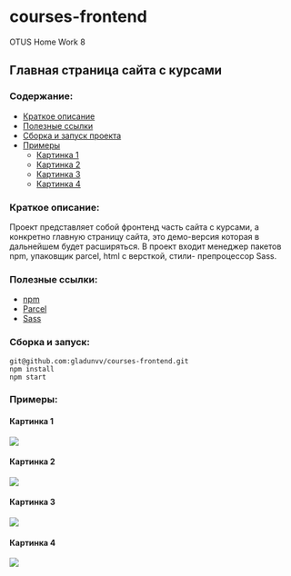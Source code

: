 # courses-frontend
 OTUS Home Work 8 

## Главная страница сайта с курсами 

### Содержание:
+ [Краткое описание](#краткое-описание)
+ [Полезные ссылки](#полезные-ссылки)
+ [Сборка и запуск проекта](#сборка-и-запуск)
+ [Примеры](#примеры)
  * [Картинка 1](#картинка-1)
  * [Картинка 2](#картинка-2)
  * [Картинка 3](#картинка-3)
  * [Картинка 4](#картинка-4)


### Краткое описание:
Проект представляет собой фронтенд часть сайта с курсами, а конкретно главную страницу сайта, это демо-версия которая в дальнейшем 
будет расширяться. В проект входит менеджер пакетов npm, упаковщик parcel, html с версткой, стили- препроцессор Sass.


### Полезные ссылки:
+ [npm](https://ru.wikipedia.org/wiki/Npm)
+ [Parcel](https://parceljs.org/)
+ [Sass](https://sass-lang.com/)

### Сборка и запуск:
```
git@github.com:gladunvv/courses-frontend.git
npm install
npm start
```

### Примеры:

  #### Картинка 1
  ![](https://res.cloudinary.com/dtgupwmg6/image/upload/v1563717905/%D0%A1%D0%BD%D0%B8%D0%BC%D0%BE%D0%BA_%D1%8D%D0%BA%D1%80%D0%B0%D0%BD%D0%B0_%D0%BE%D1%82_2019-07-21_23-47-15_uuhut7.png)

  #### Картинка 2
  ![](https://res.cloudinary.com/dtgupwmg6/image/upload/v1563717904/%D0%A1%D0%BD%D0%B8%D0%BC%D0%BE%D0%BA_%D1%8D%D0%BA%D1%80%D0%B0%D0%BD%D0%B0_%D0%BE%D1%82_2019-07-21_23-47-55_dgsgxi.png)
 
  #### Картинка 3
  ![](https://res.cloudinary.com/dtgupwmg6/image/upload/v1563717904/%D0%A1%D0%BD%D0%B8%D0%BC%D0%BE%D0%BA_%D1%8D%D0%BA%D1%80%D0%B0%D0%BD%D0%B0_%D0%BE%D1%82_2019-07-21_23-47-50_miwuk1.png)
  
  #### Картинка 4
  ![](https://res.cloudinary.com/dtgupwmg6/image/upload/v1563717904/%D0%A1%D0%BD%D0%B8%D0%BC%D0%BE%D0%BA_%D1%8D%D0%BA%D1%80%D0%B0%D0%BD%D0%B0_%D0%BE%D1%82_2019-07-21_23-47-42_rgodex.png)
